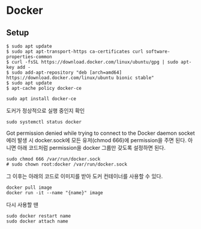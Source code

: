 # Docker

## Setup

```shell
$ sudo apt update
$ sudo apt apt-transport-https ca-certificates curl software-properties-common
$ curl -fsSL https://download.docker.com/linux/ubuntu/gpg | sudo apt-key add -
$ sudo add-apt-repository "deb [arch=amd64] https://download.docker.com/linux/ubuntu bionic stable"
$ sudo apt update
$ apt-cache policy docker-ce
```

```shell
sudo apt install docker-ce
```

도커가 정상적으로 실행 중인지 확인
```shell
sudo systemctl status docker
```

Got permission denied while trying to connect to the Docker daemon socket 에러 발생 시 docker.sock에 모든 유저(chmod 666)에 permission을 주면 된다. 아니면 아래 코드처럼 permission을 docker 그룹만 갖도록 설정하면 된다. 
```shell
sudo chmod 666 /var/run/docker.sock
# sudo chown root:docker /var/run/docker.sock
```

그 이후는 아래의 코드로 이미지를 받아 도커 컨테이너를 사용할 수 있다.
```shell
docker pull image
docker run -it --name "{name}" image
```
다시 사용할 땐
```shell
sudo docker restart name
sudo docker attach name
```
